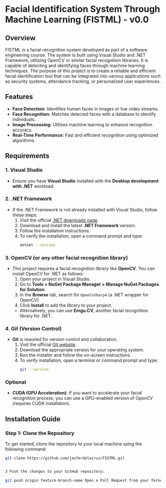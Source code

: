 # Facial Identification System Through Machine Learning (FISTML) - v0.0

## Overview

FISTML is a facial recognition system developed as part of a software engineering course. The system is built using Visual Studio and .NET Framework, utilizing OpenCV or similar facial recognition libraries. It is capable of detecting and identifying faces through machine learning techniques. The purpose of this project is to create a reliable and efficient facial identification tool that can be integrated into various applications such as security systems, attendance tracking, or personalized user experiences.

## Features

- **Face Detection:** Identifies human faces in images or live video streams.
- **Face Recognition:** Matches detected faces with a database to identify individuals.
- **Image Processing:** Utilizes machine learning to enhance recognition accuracy.
- **Real-Time Performance:** Fast and efficient recognition using optimized algorithms.

## Requirements

### 1. Visual Studio
- Ensure you have **Visual Studio** installed with the **Desktop development with .NET** workload.
  
### 2. .NET Framework
- If the .NET Framework is not already installed with Visual Studio, follow these steps:
  1. Visit the official [.NET downloads page](https://dotnet.microsoft.com/download).
  2. Download and install the latest **.NET Framework** version.
  3. Follow the installation instructions.
  4. To verify the installation, open a command prompt and type:
     ```bash
     dotnet --version
     ```

### 3. OpenCV (or any other facial recognition library)
- This project requires a facial recognition library like **OpenCV**. You can install OpenCV for .NET as follows:
  1. Open your project in Visual Studio.
  2. Go to **Tools > NuGet Package Manager > Manage NuGet Packages for Solution**.
  3. In the **Browse** tab, search for `OpenCvSharp4` (a .NET wrapper for OpenCV).
  4. Click **Install** to add the library to your project.
  - Alternatively, you can use **Emgu.CV**, another facial recognition library for .NET.

### 4. Git (Version Control)
- **Git** is required for version control and collaboration.
  1. Visit the official [Git website](https://git-scm.com).
  2. Download the appropriate version for your operating system.
  3. Run the installer and follow the on-screen instructions.
  4. To verify installation, open a terminal or command prompt and type:
     ```bash
     git --version
     ```

### Optional
- **CUDA (GPU Acceleration)**: If you want to accelerate your facial recognition process, you can use a GPU-enabled version of OpenCV (requires CUDA installation).

## Installation Guide

### Step 1: Clone the Repository
To get started, clone the repository to your local machine using the following command:

```bash
git clone https://github.com/jasferdelacruz/FISTML.git


3 Push the changes to your GitHub repository:

git push origin feature-branch-name Open a Pull Request from your forked repository.
